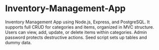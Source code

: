# Inventory-Management-App
Inventory Management App using Node.js, Express, and PostgreSQL. It supports full CRUD for categories and items, organized in MVC structure. Users can view, add, update, or delete items within categories. Admin password protects destructive actions. Seed script sets up tables and dummy data.
